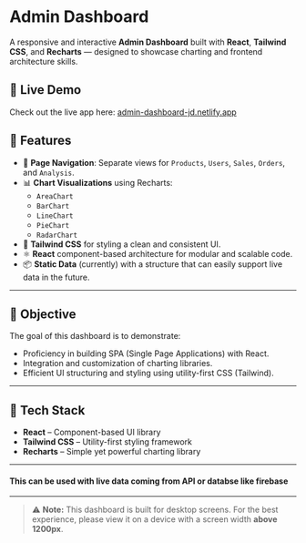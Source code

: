 # Admin Dashboard

A responsive and interactive **Admin Dashboard** built with **React**, **Tailwind CSS**, and **Recharts** — designed to showcase charting and frontend architecture skills.

## 🚀 Live Demo

Check out the live app here: [admin-dashboard-jd.netlify.app](https://admin-dashboard-jd.netlify.app/)

## 🚀 Features

- 🔄 **Page Navigation**: Separate views for `Products`, `Users`, `Sales`, `Orders`, and `Analysis`.
- 📊 **Chart Visualizations** using Recharts:
  - `AreaChart`
  - `BarChart`
  - `LineChart`
  - `PieChart`
  - `RadarChart`
- 💅 **Tailwind CSS** for styling a clean and consistent UI.
- ⚛️ **React** component-based architecture for modular and scalable code.
- 📦 **Static Data** (currently) with a structure that can easily support live data in the future.

---

## 🎯 Objective

The goal of this dashboard is to demonstrate:

- Proficiency in building SPA (Single Page Applications) with React.
- Integration and customization of charting libraries.
- Efficient UI structuring and styling using utility-first CSS (Tailwind).

---

## 🔧 Tech Stack

- **React** – Component-based UI library
- **Tailwind CSS** – Utility-first styling framework
- **Recharts** – Simple yet powerful charting library

---

#### This can be used with live data coming from API or databse like firebase

---

> ⚠️ **Note:** This dashboard is built for desktop screens. For the best experience, please view it on a device with a screen width **above 1200px**.
